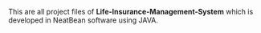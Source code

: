 This are all project files of **Life-Insurance-Management-System** which is developed in NeatBean software using JAVA.
